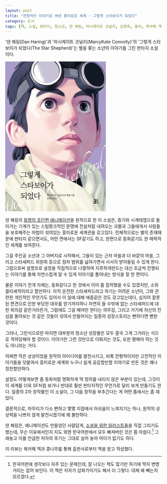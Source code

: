 ```yaml
---
layout: post
title: "전형적인 이야기로 써낸 흥미로운 세계 - 그렇게 스타보이가 되었다"
category: 도서
tags: [책, 소설, 판타지, 청소년, 댄 해링, 마시케이트 코널리, 김영욱, 올리, 북카페 책과 콩나무, 서평]
---
```


'댄 해링(Dan Haring)'과
'마시케이트 코널리(MarcyKate Connolly)'의
'그렇게 스타보이가 되었다(The Star Shepherd)'는
별을 쫒는 소년의 이야기를 그린 판타지 소설이다.

![표지](/images/the-star-shepherd-book-h480.jpg)

댄 해링의 [동명의 초단편 애니메이션](https://www.youtube.com/watch?v=_OGOoiU1Sqc)을 원작으로 한 이 소설은,
증기와 시계태엽으로 돌아가는 기계가 있는 스팀펑크적인 문명에
전설처럼 내려오는 괴물과
그들에게서 사람들을 보호해주는 마법이 섞여있는 흥미로운 세계관을 갖고있다.
전체적으로는 별의 존재때문에 판타지 같으면서도,
어떤 면에서는 SF같기도 하고,
한편으로 동화같기도 한 매력적인 세계를 보여준다.

그걸 주인공 소년과 그 아버지로 시작해서,
그들이 있는 근처 마을과 더 바깥의 마을,
그리고 스타셰퍼드 위원회 등으로 점차 범위를 넓혀가면서 서서히 받아들일 수 있게 한다.
그럼으로써 설명조로 설정을 직접적으로 나열하며 지루하게만드는 대신
조금씩 진행되는 이야기를 통해 자연스럽게 알 수 있게 이야기를 풀어내는 방식을 잘 한 편이다.

물론 이야기 전개 자체는, 동화같다고 한 것에서 이미 좀 짐작했을 수도 있겠지만, 소위 클리셰적이라고 할만하다.
아직 온전한 스타셰퍼드라고 하기는 어려운 소년이,
그와 관련한 개인적인 무언가도 있어서
이 일에 대해 애증같은 것도 갖고있는데다,
심지어 잘못된 편견으로 인한 부당한 대우를 받기까지하니 자연히 들 수밖에 없는 스타셰퍼드에 대한 회의감 같은거라든가,
그럼에도 그걸 해야만 한다는 의무감,
그리고 거기에 자신의 진심을 돌아보는 것 같은 것들이 섞여서 만들어지는 일종의 성장스토리는
뻔하다면 뻔한 것이다.

그러나, 그런식으로만 따지면 대부분의 청소년 성장물은 모두 결국 그게 그거라는 식으로 격하당해야 할 것이다.
이야기란 그런 것만으로 이뤄지는 것도, 또한 평해야 하는 것도 아니라는 거다.

어쩌면 작은 상상이었을 원작의 아이디어를 발전시키고,
비록 전형적이지만 고전적인 이야기들을 덧붙여서
흥미로운 세계와 누구나 쉽게 공감할만할 이야기로 만든 것은 꽤나 칭찬할만하다.

설정도 어떻게보면 좀 동화처럼 명확하게 딱 정의를 내리지 않은 부분이 있는데,
그것이 이 세계를 더욱 SF처럼 보거나 반대로 훨씬 판타지적인 무언가로 달리 보게 만들기도 한다.
일종의 2차 창작물인 이 소설이, 그 다음 창작을 부추긴다는 게 어떤 좀에서는 좀 재밌다.

결론적으로, 마무리가 다소 뻔하고 몇몇 지점에서 아쉬움이 느껴지기는 하나,
원작의 상상력을 나쁘지 않게 발전시켰기에 꽤 볼만하다.

댄 해링은, 애니메이션도 만들었던 사람답게,
[소설을 위한 일러스트들](https://www.sourcebooks.com/starshepherd.html)을 직접 그리기도 했는데,
무슨 이유에서인지 지도 외엔 한국어판에서 모두 빠져버린 것은 쫌 아쉽다.[^1]
그래놓고 이를 언급한 저자의 후기는 그대로 실어 놓아 어이가 없기도 하다.

[^1]: 한국어판에 생각보다 자주 있는 문제인데, 잘 나오는 책도 많기만 하기에 딱히 변명거리는 없어 보인다. 이 책은 저자가 삽화가이기도 해서 더 그렇다. 대체 왜 빼는지 모르겠다.



<div class="im im-info">
이 리뷰는 북카페 책과 콩나무를 통해 출판사로부터 책을 받고 작성했다.
</div>

